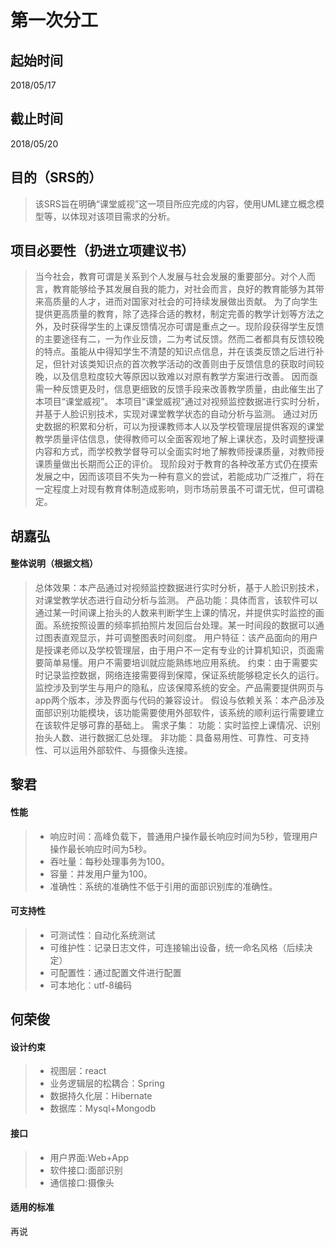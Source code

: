 # 第一次分工
## 起始时间
2018/05/17

## 截止时间
2018/05/20

## 目的（SRS的）
> 该SRS旨在明确“课堂威视”这一项目所应完成的内容，使用UML建立概念模型等，以体现对该项目需求的分析。
        
## 项目必要性（扔进立项建议书）

> 当今社会，教育可谓是关系到个人发展与社会发展的重要部分。对个人而言，教育能够给予其发展自我的能力，对社会而言，良好的教育能够为其带来高质量的人才，进而对国家对社会的可持续发展做出贡献。
为了向学生提供更高质量的教育，除了选择合适的教材，制定完善的教学计划等方法之外，及时获得学生的上课反馈情况亦可谓是重点之一。现阶段获得学生反馈的主要途径有二，一为作业反馈，二为考试反馈。然而二者都具有反馈较晚的特点。虽能从中得知学生不清楚的知识点信息，并在该类反馈之后进行补足，但针对该类知识点的首次教学活动的改善则由于反馈信息的获取时间较晚，以及信息粒度较大等原因以致难以对原有教学方案进行改善。
因而亟需一种反馈更及时，信息更细致的反馈手段来改善教学质量，由此催生出了本项目“课堂威视”。
本项目“课堂威视”通过对视频监控数据进行实时分析，并基于人脸识别技术，实现对课堂教学状态的自动分析与监测。
通过对历史数据的积累和分析，可以为授课教师本人以及学校管理层提供客观的课堂教学质量评估信息，使得教师可以全面客观地了解上课状态，及时调整授课内容和方式，而学校教学督导可以全面实时地了解教师授课质量，对教师授课质量做出长期而公正的评价。
现阶段对于教育的各种改革方式仍在摸索发展之中，因而该项目不失为一种有意义的尝试，若能成功广泛推广，将在一定程度上对现有教育体制造成影响，则市场前景虽不可谓无忧，但可谓稳定。
## 胡嘉弘

#### 整体说明（根据文档）
> 总体效果：本产品通过对视频监控数据进行实时分析，基于人脸识别技术，对课堂教学状态进行自动分析与监测。
> 产品功能：具体而言，该软件可以通过某一时间课上抬头的人数来判断学生上课的情况，并提供实时监控的画面。系统按照设置的频率抓拍照片发回后台处理。某一时间段的数据可以通过图表直观显示，并可调整图表时间刻度。
> 用户特征：该产品面向的用户是授课老师以及学校管理层，由于用户不一定有专业的计算机知识，页面需要简单易懂。用户不需要培训就应能熟练地应用系统。
> 约束：由于需要实时记录监控数据，网络连接需要得到保障，保证系统能够稳定长久的运行。监控涉及到学生与用户的隐私，应该保障系统的安全。产品需要提供网页与app两个版本，涉及界面与代码的兼容设计。
> 假设与依赖关系：本产品涉及面部识别功能模块，该功能需要使用外部软件，该系统的顺利运行需要建立在该软件足够可靠的基础上。
> 需求子集：
    功能：实时监控上课情况、识别抬头人数、进行数据汇总处理。
    非功能：具备易用性、可靠性、可支持性、可以运用外部软件、与摄像头连接。

## 黎君

#### 性能
> - 响应时间：高峰负载下，普通用户操作最长响应时间为5秒，管理用户操作最长响应时间为5秒。
> - 吞吐量：每秒处理事务为100。
> - 容量：并发用户量为100。
> - 准确性：系统的准确性不低于引用的面部识别库的准确性。   

#### 可支持性
> - 可测试性：自动化系统测试
> - 可维护性：记录日志文件，可连接输出设备，统一命名风格（后续决定）
> - 可配置性：通过配置文件进行配置
> - 可本地化：utf-8编码

## 何荣俊 

#### 设计约束
> - 视图层：react
> - 业务逻辑层的松耦合：Spring
> - 数据持久化层：Hibernate
> - 数据库：Mysql+Mongodb

#### 接口
> - 用户界面:Web+App
> - 软件接口:面部识别
> - 通信接口:摄像头

#### 适用的标准
再说
